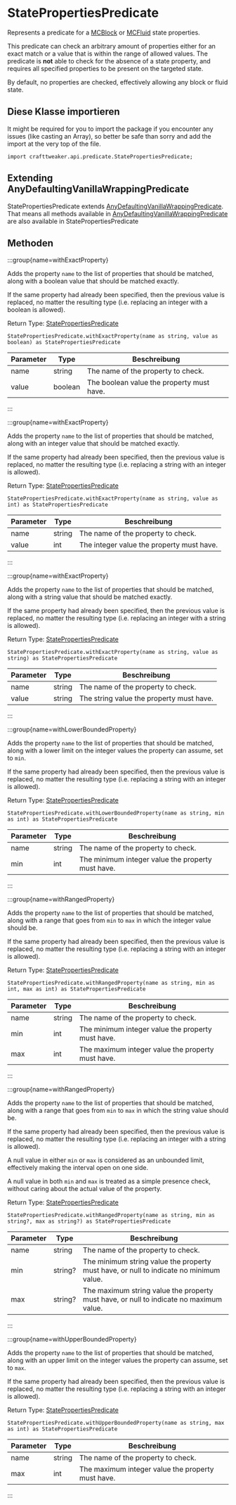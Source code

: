 # StatePropertiesPredicate

Represents a predicate for a [MCBlock](/vanilla/api/blocks/MCBlock) or [MCFluid](/vanilla/api/fluid/MCFluid) state properties.

 This predicate can check an arbitrary amount of properties either for an exact match or a value that is within the range of allowed values. The predicate is <strong>not</strong> able to check for the absence of a state property, and requires all specified properties to be present on the targeted state.

 By default, no properties are checked, effectively allowing any block or fluid state.

## Diese Klasse importieren

It might be required for you to import the package if you encounter any issues (like casting an Array), so better be safe than sorry and add the import at the very top of the file.
```zenscript
import crafttweaker.api.predicate.StatePropertiesPredicate;
```


## Extending AnyDefaultingVanillaWrappingPredicate

StatePropertiesPredicate extends [AnyDefaultingVanillaWrappingPredicate](/vanilla/api/predicate/AnyDefaultingVanillaWrappingPredicate). That means all methods available in [AnyDefaultingVanillaWrappingPredicate](/vanilla/api/predicate/AnyDefaultingVanillaWrappingPredicate) are also available in StatePropertiesPredicate

## Methoden

:::group{name=withExactProperty}

Adds the property <code>name</code> to the list of properties that should be matched, along with a boolean value that should be matched exactly.

 If the same property had already been specified, then the previous value is replaced, no matter the resulting type (i.e. replacing an integer with a boolean is allowed).

Return Type: [StatePropertiesPredicate](/vanilla/api/predicate/StatePropertiesPredicate)

```zenscript
StatePropertiesPredicate.withExactProperty(name as string, value as boolean) as StatePropertiesPredicate
```

| Parameter | Type    | Beschreibung                              |
| --------- | ------- | ----------------------------------------- |
| name      | string  | The name of the property to check.        |
| value     | boolean | The boolean value the property must have. |


:::

:::group{name=withExactProperty}

Adds the property <code>name</code> to the list of properties that should be matched, along with an integer value that should be matched exactly.

 If the same property had already been specified, then the previous value is replaced, no matter the resulting type (i.e. replacing a string with an integer is allowed).

Return Type: [StatePropertiesPredicate](/vanilla/api/predicate/StatePropertiesPredicate)

```zenscript
StatePropertiesPredicate.withExactProperty(name as string, value as int) as StatePropertiesPredicate
```

| Parameter | Type   | Beschreibung                              |
| --------- | ------ | ----------------------------------------- |
| name      | string | The name of the property to check.        |
| value     | int    | The integer value the property must have. |


:::

:::group{name=withExactProperty}

Adds the property <code>name</code> to the list of properties that should be matched, along with a string value that should be matched exactly.

 If the same property had already been specified, then the previous value is replaced, no matter the resulting type (i.e. replacing an integer with a string is allowed).

Return Type: [StatePropertiesPredicate](/vanilla/api/predicate/StatePropertiesPredicate)

```zenscript
StatePropertiesPredicate.withExactProperty(name as string, value as string) as StatePropertiesPredicate
```

| Parameter | Type   | Beschreibung                             |
| --------- | ------ | ---------------------------------------- |
| name      | string | The name of the property to check.       |
| value     | string | The string value the property must have. |


:::

:::group{name=withLowerBoundedProperty}

Adds the property <code>name</code> to the list of properties that should be matched, along with a lower limit on the integer values the property can assume, set to <code>min</code>.

 If the same property had already been specified, then the previous value is replaced, no matter the resulting type (i.e. replacing a string with an integer is allowed).

Return Type: [StatePropertiesPredicate](/vanilla/api/predicate/StatePropertiesPredicate)

```zenscript
StatePropertiesPredicate.withLowerBoundedProperty(name as string, min as int) as StatePropertiesPredicate
```

| Parameter | Type   | Beschreibung                                      |
| --------- | ------ | ------------------------------------------------- |
| name      | string | The name of the property to check.                |
| min       | int    | The minimum integer value the property must have. |


:::

:::group{name=withRangedProperty}

Adds the property <code>name</code> to the list of properties that should be matched, along with a range that goes from <code>min</code> to <code>max</code> in which the integer value should be.

 If the same property had already been specified, then the previous value is replaced, no matter the resulting type (i.e. replacing a string with an integer is allowed).

Return Type: [StatePropertiesPredicate](/vanilla/api/predicate/StatePropertiesPredicate)

```zenscript
StatePropertiesPredicate.withRangedProperty(name as string, min as int, max as int) as StatePropertiesPredicate
```

| Parameter | Type   | Beschreibung                                      |
| --------- | ------ | ------------------------------------------------- |
| name      | string | The name of the property to check.                |
| min       | int    | The minimum integer value the property must have. |
| max       | int    | The maximum integer value the property must have. |


:::

:::group{name=withRangedProperty}

Adds the property <code>name</code> to the list of properties that should be matched, along with a range that goes from <code>min</code> to <code>max</code> in which the string value should be.

 If the same property had already been specified, then the previous value is replaced, no matter the resulting type (i.e. replacing an integer with a string is allowed).

 A null value in either <code>min</code> or <code>max</code> is considered as an unbounded limit, effectively making the interval open on one side.

 A null value in both <code>min</code> and <code>max</code> is treated as a simple presence check, without caring about the actual value of the property.

Return Type: [StatePropertiesPredicate](/vanilla/api/predicate/StatePropertiesPredicate)

```zenscript
StatePropertiesPredicate.withRangedProperty(name as string, min as string?, max as string?) as StatePropertiesPredicate
```

| Parameter | Type    | Beschreibung                                                                           |
| --------- | ------- | -------------------------------------------------------------------------------------- |
| name      | string  | The name of the property to check.                                                     |
| min       | string? | The minimum string value the property must have, or null to indicate no minimum value. |
| max       | string? | The maximum string value the property must have, or null to indicate no maximum value. |


:::

:::group{name=withUpperBoundedProperty}

Adds the property <code>name</code> to the list of properties that should be matched, along with an upper limit on the integer values the property can assume, set to <code>max</code>.

 If the same property had already been specified, then the previous value is replaced, no matter the resulting type (i.e. replacing a string with an integer is allowed).

Return Type: [StatePropertiesPredicate](/vanilla/api/predicate/StatePropertiesPredicate)

```zenscript
StatePropertiesPredicate.withUpperBoundedProperty(name as string, max as int) as StatePropertiesPredicate
```

| Parameter | Type   | Beschreibung                                      |
| --------- | ------ | ------------------------------------------------- |
| name      | string | The name of the property to check.                |
| max       | int    | The maximum integer value the property must have. |


:::


